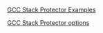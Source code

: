 [GCC Stack Protector Examples](http://mudongliang.github.io/2016/05/24/debian-gcc-stack-protector-examples.html)

[GCC Stack Protector options](http://mudongliang.github.io/2016/05/24/stack-protector.html)

